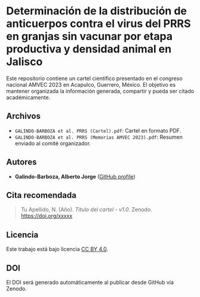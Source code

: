 # Determinación de la distribución de anticuerpos contra el virus del PRRS en granjas sin vacunar por etapa productiva y densidad animal en Jalisco

Este repositorio contiene un cartel científico presentado en el congreso nacional AMVEC 2023 en Acapulco, Guerrero, México. El objetivo es mantener organizada la información generada, compartir y pueda ser citado académicamente.

## Archivos

- `GALINDO-BARBOZA et al. PRRS (Cartel).pdf`: Cartel en formato PDF.
- `GALINDO-BARBOZA et al. PRRS (Memorias AMVEC 2023).pdf`: Resumen enviado al comité organizador.

## Autores

- **Galindo-Barboza, Alberto Jorge** ([GitHub profile](https://github.com/aljogaba))

## Cita recomendada

> Tu Apellido, N. (Año). *Título del cartel - v1.0*. Zenodo. https://doi.org/xxxxx

## Licencia

Este trabajo está bajo licencia [CC BY 4.0](https://creativecommons.org/licenses/by/4.0/).

## DOI

El DOI será generado automáticamente al publicar desde GitHub vía Zenodo.
